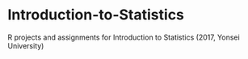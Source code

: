 # Introduction-to-Statistics
R projects and assignments for Introduction to Statistics (2017, Yonsei University)
